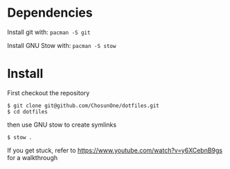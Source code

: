 # Dependencies
Install git with:
`pacman -S git`

Install GNU Stow with:
`pacman -S stow`

# Install
First checkout the repository

```shell
$ git clone git@github.com/ChosunOne/dotfiles.git
$ cd dotfiles
```

then use GNU stow to create symlinks
```shell
$ stow .
```

If you get stuck, refer to https://www.youtube.com/watch?v=y6XCebnB9gs for a walkthrough
